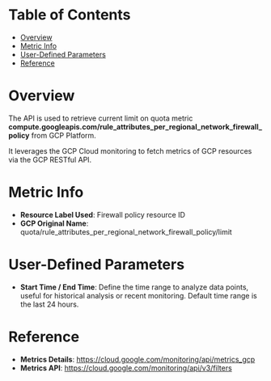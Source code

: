 # Table of Contents
- [Overview](#overview)
- [Metric Info](#metric-info)
- [User-Defined Parameters](#user-defined-parameters)
- [Reference](#reference)

# Overview <a name="overview"></a>
The API is used to retrieve current limit on quota metric <b>compute.googleapis.com/rule_attributes_per_regional_network_firewall_policy</b> from GCP Platform. 

It leverages the GCP Cloud monitoring to fetch metrics of GCP resources via the GCP RESTful API. 

# Metric Info <a name="metric-info"></a>
* <b>Resource Label Used</b>: Firewall policy resource ID
* <b>GCP Original Name</b>: quota/rule_attributes_per_regional_network_firewall_policy/limit

# User-Defined Parameters <a name="user-defined-parameters"></a>
* <b>Start Time / End Time</b>: Define the time range to analyze data points, useful for historical analysis or recent monitoring. Default time range is the last 24 hours.


# Reference <a name="reference"></a>
* <b>Metrics Details</b>: https://cloud.google.com/monitoring/api/metrics_gcp
* <b>Metrics API</b>: https://cloud.google.com/monitoring/api/v3/filters